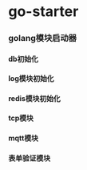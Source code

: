 # go-starter
### golang模块启动器
#### db初始化
#### log模块初始化
#### redis模块初始化
#### tcp模块
#### mqtt模块
#### 表单验证模块
